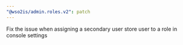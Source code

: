 ```yaml
---
"@wso2is/admin.roles.v2": patch
---
```


Fix the issue when assigning a secondary user store user to a role in console settings
